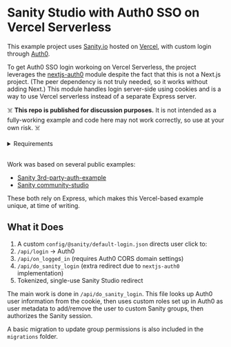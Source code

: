 # Sanity Studio with Auth0 SSO on Vercel Serverless

This example project uses [Sanity.io](https://www.sanity.io/docs/) hosted on [Vercel](https://vercel.com/docs), with custom login through [Auth0](https://auth0.com/docs/api/).

To get Auth0 SSO login workoing on Vercel Serverless, the project leverages the [nextjs-auth0](https://github.com/auth0/nextjs-auth0) module despite the fact that this is not a Next.js project. (The peer dependency is not truly needed, so it works without adding Next.) This module handles login server-side using cookies and is a way to use Vercel serverless instead of a separate Express server.

:skull_and_crossbones: **This repo is published for discussion purposes.** It is not intended as a fully-working example and code here may not work correctly, so use at your own risk. :skull_and_crossbones:

<details><summary>Requirements</summary>

- a linked Sanity project
- a linked Vercel hosting project, plus signing in and deploying to vercel
- an Auth0 tenant set up for email/pw SSO login, and a user added to it
- correct CORS settings in Sanity, Vercel and Auth0
- a .env file like .env.example here, to run locally - later variables would be set in Vercel
- project is run locally using `yarn start:vercel` which uses port 8000
</details>
<br/>

Work was based on several public examples:

- [Sanity 3rd-party-auth-example](https://github.com/sanity-io/3rd-party-auth-example)
- [Sanity community-studio](https://github.com/sanity-io/community-studio)

These both rely on Express, which makes this Vercel-based example unique, at time of writing.

## What it Does

1. A custom `config/@sanity/default-login.json` directs user click to:
2. `/api/login` -> Auth0
3. `/api/on_logged_in` (requires Auth0 CORS domain settings)
4. `/api/do_sanity_login` (extra redirect due to `nextjs-auth0` implementation)
5. Tokenized, single-use Sanity Studio redirect

The main work is done in `/api/do_sanity_login`. This file looks up Auth0 user information from the cookie, then uses custom roles set up in Auth0 as user metadata to add/remove the user to custom Sanity groups, then authorizes the Sanity session.

A basic migration to update group permissions is also included in the `migrations` folder.
